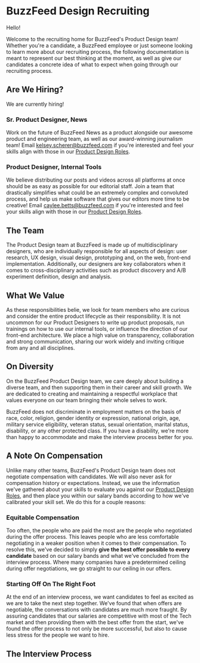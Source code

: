 # BuzzFeed Design Recruiting

Hello!

Welcome to the recruiting home for BuzzFeed's Product Design team! Whether you're a candidate, a BuzzFeed employee or just someone looking to learn more about our recruiting process, the following documentation is meant to represent our best thinking at the moment, as well as give our candidates a concrete idea of what to expect when going through our recruiting process.

## Are We Hiring?

We are currently hiring!

### Sr. Product Designer, News
Work on the future of BuzzFeed News as a product alongside our awesome product and engineering team, as well as our award-winning journalism team! Email [kelsey.scherer@buzzfeed.com](mailto:kelsey.scherer@buzzfeed.com) if you're interested and feel your skills align with those in our [Product Design Roles](https://github.com/buzzfeed/design/blob/master/product-design-roles.md).

### Product Designer, Internal Tools
We believe distributing our posts and videos across all platforms at once should be as easy as possible for our editorial staff. Join a team that drastically simplifies what could be an extremely complex and convoluted process, and help us make software that gives our editors more time to be creative! Email [caylee.betts@buzzfeed.com](mailto:caylee.betts@buzzfeed.com) if you're interested and feel your skills align with those in our [Product Design Roles](https://github.com/buzzfeed/design/blob/master/product-design-roles.md).

## The Team
The Product Design team at BuzzFeed is made up of multidisciplinary designers, who are individually responsible for all aspects of design: user research, UX design, visual design, prototyping and, on the web, front-end implementation. Additionally, our designers are key collaborators when it comes to cross-disciplinary activities such as product discovery and A/B experiment definition, design and analysis.

## What We Value
As these responsibilities belie, we look for team members who are curious and consider the entire product lifecycle as their responsibility. It is not uncommon for our Product Designers to write up product proposals, run trainings on how to use our internal tools, or influence the direction of our front-end architecture. We place a high value on transparency, collaboration and strong communication, sharing our work widely and inviting critique from any and all disciplines.

## On Diversity
On the BuzzFeed Product Design team, we care deeply about building a diverse team, and then supporting them in their career and skill growth. We are dedicated to creating and maintaining a respectful workplace that values everyone on our team bringing their whole selves to work.

BuzzFeed does not discriminate in employment matters on the basis of race, color, religion, gender identity or expression, national origin, age, military service eligibility, veteran status, sexual orientation, marital status, disability, or any other protected class. If you have a disability, we're more than happy to accommodate and make the interview process better for you.

## A Note On Compensation
Unlike many other teams, BuzzFeed's Product Design team does not negotiate compensation with candidates. We will also never ask for compensation history or expectations. Instead, we use the information we've gathered about your skills to evaluate you against our [Product Design Roles](https://github.com/buzzfeed/design/blob/master/product-design-roles.md), and then place you within our salary bands according to how we've calibrated your skill set. We do this for a couple reasons:

### Equitable Compensation
Too often, the people who are paid the most are the people who negotiated during the offer process. This leaves people who are less comfortable negotiating in a weaker position when it comes to their compensation. To resolve this, we've decided to simply **give the best offer possible to every candidate** based on our salary bands and what we've concluded from the interview process. Where many companies have a predetermined ceiling during offer negotiations, we go straight to our ceiling in our offers.

### Starting Off On The Right Foot
At the end of an interview process, we want candidates to feel as excited as we are to take the next step together. We've found that when offers are negotiable, the conversations with candidates are much more fraught. By assuring candidates that our salaries are competitive with most of the Tech market and then providing them with the best offer from the start, we've found the offer process to not only be more successful, but also to cause less stress for the people we want to hire.

## The Interview Process
